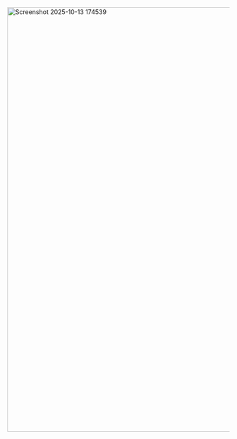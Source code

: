 <img width="1780" height="964" alt="Screenshot 2025-10-13 174539" src="https://github.com/user-attachments/assets/278455b0-d85c-4459-8466-b274a562eae4" />
